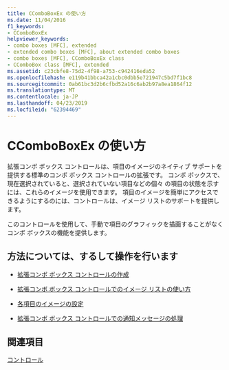 ```yaml
---
title: CComboBoxEx の使い方
ms.date: 11/04/2016
f1_keywords:
- CComboBoxEx
helpviewer_keywords:
- combo boxes [MFC], extended
- extended combo boxes [MFC], about extended combo boxes
- combo boxes [MFC], CComboBoxEx class
- CComboBox class [MFC], extended
ms.assetid: c23cbfe8-75d2-4f98-a753-c942416eda52
ms.openlocfilehash: e119b41bbca42a1cbc0dbb5e721947c5bd7f1bc8
ms.sourcegitcommit: 0ab61bc3d2b6cfbd52a16c6ab2b97a8ea1864f12
ms.translationtype: MT
ms.contentlocale: ja-JP
ms.lasthandoff: 04/23/2019
ms.locfileid: "62394469"
---
```

# <a name="using-ccomboboxex"></a>CComboBoxEx の使い方

拡張コンボ ボックス コントロールは、項目のイメージのネイティブ サポートを提供する標準のコンボ ボックス コントロールの拡張です。 コンボ ボックスで、現在選択されていると、選択されていない項目などの個々 の項目の状態を示すには、これらのイメージを使用できます。 項目のイメージを簡単にアクセスできるようにするのには、コントロールは、イメージ リストのサポートを提供します。

このコントロールを使用して、手動で項目のグラフィックを描画することがなくコンボ ボックスの機能を提供します。

## <a name="what-do-you-want-to-know-more-about"></a>方法については、するして操作を行います

- [拡張コンボ ボックス コントロールの作成](../mfc/creating-an-extended-combo-box-control.md)

- [拡張コンボ ボックス コントロールでのイメージ リストの使い方](../mfc/using-image-lists-in-an-extended-combo-box-control.md)

- [各項目のイメージの設定](../mfc/setting-the-images-for-an-individual-item.md)

- [拡張コンボ ボックス コントロールでの通知メッセージの処理](../mfc/processing-notification-messages-in-extended-combo-box-controls.md)

## <a name="see-also"></a>関連項目

[コントロール](../mfc/controls-mfc.md)
